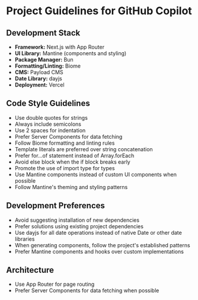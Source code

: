 # Project Guidelines for GitHub Copilot

## Development Stack

- **Framework:** Next.js with App Router
- **UI Library:** Mantine (components and styling)
- **Package Manager:** Bun
- **Formatting/Linting:** Biome
- **CMS:** Payload CMS
- **Date Library:** dayjs
- **Deployment:** Vercel

## Code Style Guidelines

- Use double quotes for strings
- Always include semicolons
- Use 2 spaces for indentation
- Prefer Server Components for data fetching
- Follow Biome formatting and linting rules
- Template literals are preferred over string concatenation
- Prefer for...of statement instead of Array.forEach
- Avoid else block when the if block breaks early
- Promote the use of import type for types
- Use Mantine components instead of custom UI components when possible
- Follow Mantine's theming and styling patterns

## Development Preferences

- Avoid suggesting installation of new dependencies
- Prefer solutions using existing project dependencies
- Use dayjs for all date operations instead of native Date or other date libraries
- When generating components, follow the project's established patterns
- Prefer Mantine components and hooks over custom implementations

## Architecture

- Use App Router for page routing
- Prefer Server Components for data fetching when possible
